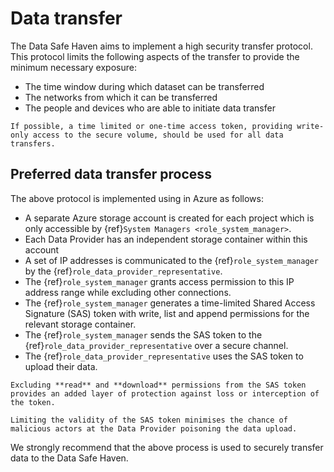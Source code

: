 # Data transfer

The Data Safe Haven aims to implement a high security transfer protocol.
This protocol limits the following aspects of the transfer to provide the minimum necessary exposure:
+ The time window during which dataset can be transferred
+ The networks from which it can be transferred
+ The people and devices who are able to initiate data transfer


```{tip}
If possible, a time limited or one-time access token, providing write-only access to the secure volume, should be used for all data transfers.
```

## Preferred data transfer process

The above protocol is implemented using in Azure as follows:

+ A separate Azure storage account is created for each project which is only accessible by {ref}`System Managers <role_system_manager>`.
+ Each Data Provider has an independent storage container within this account
+ A set of IP addresses is communicated to the {ref}`role_system_manager` by the {ref}`role_data_provider_representative`.
+ The {ref}`role_system_manager` grants access permission to this IP address range while excluding other connections.
+ The {ref}`role_system_manager` generates a time-limited Shared Access Signature (SAS) token with write, list and append permissions for the relevant storage container.
+ The {ref}`role_system_manager` sends the SAS token to the {ref}`role_data_provider_representative` over a secure channel.
+ The {ref}`role_data_provider_representative` uses the SAS token to upload their data.

```{important}
Excluding **read** and **download** permissions from the SAS token provides an added layer of protection against loss or interception of the token.
```

```{important}
Limiting the validity of the SAS token minimises the chance of malicious actors at the Data Provider poisoning the data upload.
```

We strongly recommend that the above process is used to securely transfer data to the Data Safe Haven.
